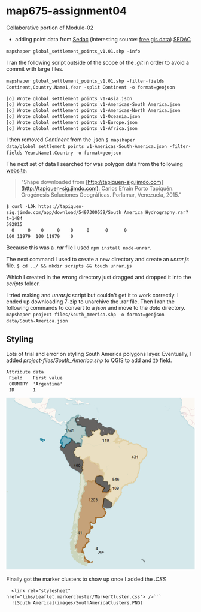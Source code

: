 # map675-assignment04

Collaborative portion of Module-02

- adding point data from [Sedac](http://sedac.ciesin.columbia.edu/data/set/grump-v1-settlement-points-rev01/data-download) (interesting source: [free gis data](https://gisgeography.com/best-free-gis-data-sources-raster-vector/)) [SEDAC](http://sedac.ciesin.columbia.edu/downloads/data/grump-v1/grump-v1-settlement-points-rev01/grump-v1-settlement-points-rev01-shp.zipgrump-v1-settlement-points-rev01-shp.zip)

`mapshaper global_settlement_points_v1.01.shp -info`

I ran the following script outside of the scope of the _.git_ in order to avoid a commit with large files.

`mapshaper global_settlement_points_v1.01.shp -filter-fields Continent,Country,Name1,Year -split Continent -o format=geojson`

```english
[o] Wrote global_settlement_points_v1-Asia.json
[o] Wrote global_settlement_points_v1-Americas-South America.json
[o] Wrote global_settlement_points_v1-Americas-North America.json
[o] Wrote global_settlement_points_v1-Oceania.json
[o] Wrote global_settlement_points_v1-Europe.json
[o] Wrote global_settlement_points_v1-Africa.json
```

I then removed _*Continent*_ from the .json
`$ mapshaper data/global_settlement_points_v1-Americas-South-America.json -filter-fields Year,Name1,Country -o format=geojson`

The next set of data I searched for was polygon data from the following [website](https://tapiquen-sig.jimdo.com/english-version/free-downloads/south-america/).
> "Shape downloaded from [http://tapiquen-sig.jimdo.com](http://tapiquen-sig.jimdo.com). Carlos Efraín Porto Tapiquén. Orogénesis Soluciones Geográficas. Porlamar, Venezuela, 2015."

``` english
$ curl -LOk https://tapiquen-sig.jimdo.com/app/download/5497300559/South_America_Hydrography.rar?t=1484
592815
  0     0    0     0    0     0      0      0
100 11979  100 11979    0
```

Because this was a _.rar_ file I used `npm install node-unrar`.

The next command I used to create a new directory and create an _unrar.js_ file.
`$ cd ../ && mkdir scripts && touch unrar.js`

Which I created in the wrong directory just dragged and dropped it into the _scripts_ folder.

I tried making and _unrar.js_ script but couldn't get it to work correctly. I ended up downloading 7-zip to unarchive the .rar file.  Then I ran the following commands to convert to a _json_ and move to the _data_ directory.
`mapshaper project-files/South_America.shp -o format=geojson data/South-America.json`

## Styling

Lots of trial and error on styling South America polygons layer. Eventually, I added _project-files/South_America.shp_ to QGIS to add and `ID` field.

 ```english
 Attribute data
  Field    First value
  COUNTRY  'Argentina'
  ID       1
```

![With Earth Tone Colors](images/earthColors.PNG)

Finally got the marker clusters to show up once I added the _*.CSS*_

```  <link rel="stylesheet" href="libs/Leaflet.markercluster/MarkerCluster.Default.css"> />
  <link rel="stylesheet" href="libs/Leaflet.markercluster/MarkerCluster.css"> />```
  ![South America](images/SouthAmericaClusters.PNG)